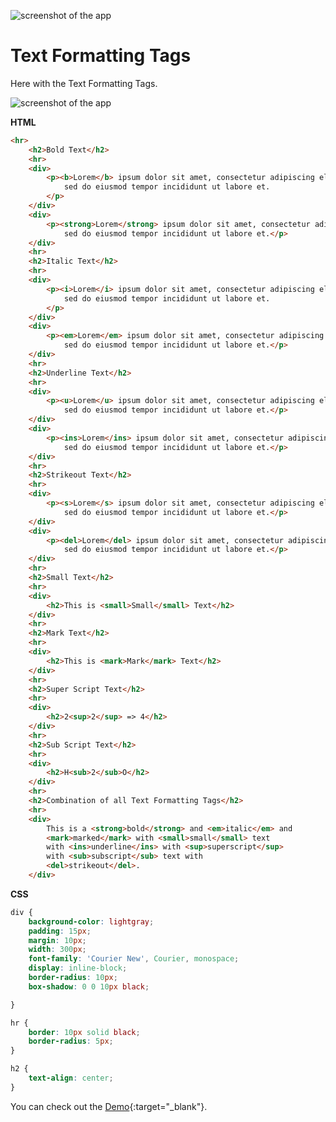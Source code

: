 ![screenshot of the app](https://raw.githubusercontent.com/praveenorugantitech/praveenorugantitech-html/master/tech.PNG)

# Text Formatting Tags


Here with the Text Formatting Tags.

![screenshot of the app](https://raw.githubusercontent.com/praveenorugantitech/praveenorugantitech-html/master/6_Text%20Formatting/images/TextFormatting.PNG)


**HTML**

```HTML
<hr>
    <h2>Bold Text</h2>
    <hr>
    <div>
        <p><b>Lorem</b> ipsum dolor sit amet, consectetur adipiscing elit,
            sed do eiusmod tempor incididunt ut labore et.
        </p>
    </div>
    <div>
        <p><strong>Lorem</strong> ipsum dolor sit amet, consectetur adipiscing elit,
            sed do eiusmod tempor incididunt ut labore et.</p>
    </div>
    <hr>
    <h2>Italic Text</h2>
    <hr>
    <div>
        <p><i>Lorem</i> ipsum dolor sit amet, consectetur adipiscing elit,
            sed do eiusmod tempor incididunt ut labore et.
        </p>
    </div>
    <div>
        <p><em>Lorem</em> ipsum dolor sit amet, consectetur adipiscing elit,
            sed do eiusmod tempor incididunt ut labore et.</p>
    </div>
    <hr>
    <h2>Underline Text</h2>
    <hr>
    <div>
        <p><u>Lorem</u> ipsum dolor sit amet, consectetur adipiscing elit,
            sed do eiusmod tempor incididunt ut labore et.</p>
    </div>
    <div>
        <p><ins>Lorem</ins> ipsum dolor sit amet, consectetur adipiscing elit,
            sed do eiusmod tempor incididunt ut labore et.</p>
    </div>
    <hr>
    <h2>Strikeout Text</h2>
    <hr>
    <div>
        <p><s>Lorem</s> ipsum dolor sit amet, consectetur adipiscing elit,
            sed do eiusmod tempor incididunt ut labore et.</p>
    </div>
    <div>
        <p><del>Lorem</del> ipsum dolor sit amet, consectetur adipiscing elit,
            sed do eiusmod tempor incididunt ut labore et.</p>
    </div>
    <hr>
    <h2>Small Text</h2>
    <hr>
    <div>
        <h2>This is <small>Small</small> Text</h2>
    </div>
    <hr>
    <h2>Mark Text</h2>
    <hr>
    <div>
        <h2>This is <mark>Mark</mark> Text</h2>
    </div>
    <hr>
    <h2>Super Script Text</h2>
    <hr>
    <div>
        <h2>2<sup>2</sup> => 4</h2>
    </div>
    <hr>
    <h2>Sub Script Text</h2>
    <hr>
    <div>
        <h2>H<sub>2</sub>O</h2>
    </div>
    <hr>
    <h2>Combination of all Text Formatting Tags</h2>
    <hr>
    <div>
        This is a <strong>bold</strong> and <em>italic</em> and
        <mark>marked</mark> with <small>small</small> text
        with <ins>underline</ins> with <sup>superscript</sup>
        with <sub>subscript</sub> text with
        <del>strikeout</del>.
    </div>
```

**CSS**

```CSS
div {
    background-color: lightgray;
    padding: 15px;
    margin: 10px;
    width: 300px;
    font-family: 'Courier New', Courier, monospace;
    display: inline-block;
    border-radius: 10px;
    box-shadow: 0 0 10px black;

}

hr {
    border: 10px solid black;
    border-radius: 5px;
}

h2 {
    text-align: center;
}
```

You can check out the [Demo](https://praveenorugantitech.github.io/praveenorugantitech-html/6_Text%20Formatting/Demo){:target="_blank"}.



